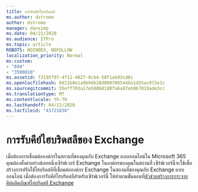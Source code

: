 ```yaml
---
title: การรับคีย์ไฮบริดสลี
ms.author: dstrome
author: dstrome
manager: dansimp
ms.date: 04/21/2020
ms.audience: ITPro
ms.topic: article
ROBOTS: NOINDEX, NOFOLLOW
localization_priority: Normal
ms.custom:
- "694"
- "3500010"
ms.assetid: f3195f97-4f11-482f-8cb4-58f1ab93cd8c
ms.openlocfilehash: 6d12b8e1a9b94b28d0007065446a1d55ac072e1c
ms.sourcegitcommit: 55eff703a17e500681d8fa6a87eb067019ade3cc
ms.translationtype: MT
ms.contentlocale: th-TH
ms.lasthandoff: 04/22/2020
ms.locfileid: "43721836"
---
```

# <a name="getting-an-exchange-hybrid-key"></a>การรับคีย์ไฮบริดสลีของ Exchange

เมื่อต้องการเชื่อมต่อองค์กรในสถานที่ของคุณกับ Exchange แบบออนไลน์ใน Microsoft 365 คุณต้องตั้งค่าอย่างน้อยหนึ่งเซิร์ฟเวอร์ Exchange ในองค์กรของคุณในสถานที่ เซิร์ฟเวอร์นี้จะใช้เพื่อสร้างการปรับใช้ไฮบริดสลีที่เชื่อมต่อองค์กร Exchange ในสถานที่ของคุณกับ Exchange แบบออนไลน์ เมื่อต้องการรับคีย์ไฮบริดสลีสําหรับเซิร์ฟเวอร์นี้ ให้ทําตามขั้นตอนที่[ตัวช่วยสร้างการกระจายคีย์ผลิตภัณฑ์ไฮบริดสลี Exchange](https://aka.ms/hybridkey)
  